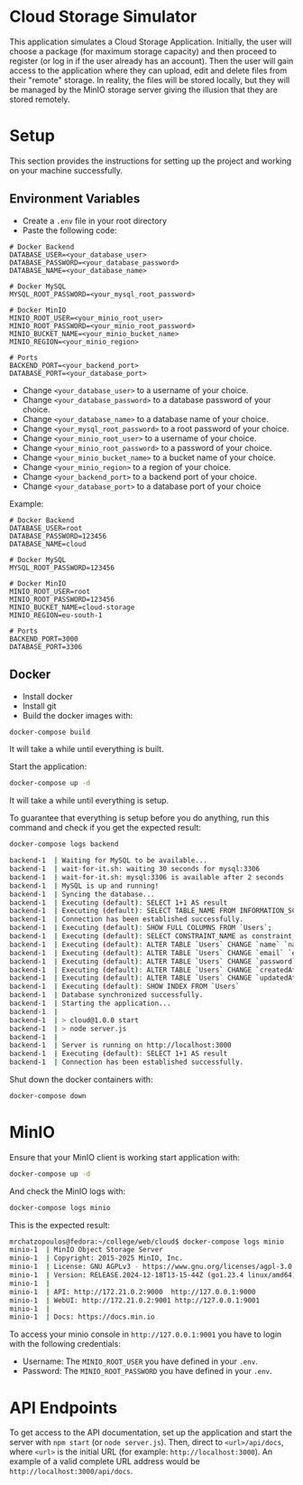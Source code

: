 # Cloud Storage Simulator
This application simulates a Cloud Storage Application. Initially, the user will choose a package (for maximum storage capacity) and then proceed to register (or log in if the user already has an account). Then the user will gain access to the application where they can upload, edit and delete files from their "remote" storage. In reality, the files will be stored locally, but they will be managed by the MinIO storage server giving the illusion that they are stored remotely.

# Setup
This section provides the instructions for setting up the project and working on your machine successfully.

## Environment Variables
- Create a `.env` file in your root directory
- Paste the following code:
```env
# Docker Backend
DATABASE_USER=<your_database_user>
DATABASE_PASSWORD=<your_database_password>
DATABASE_NAME=<your_database_name>

# Docker MySQL
MYSQL_ROOT_PASSWORD=<your_mysql_root_password>

# Docker MinIO
MINIO_ROOT_USER=<your_minio_root_user>
MINIO_ROOT_PASSWORD=<your_minio_root_password>
MINIO_BUCKET_NAME=<your_minio_bucket_name>
MINIO_REGION=<your_minio_region>

# Ports
BACKEND_PORT=<your_backend_port>
DATABASE_PORT=<your_database_port>
```
- Change `<your_database_user>` to a username of your choice.
- Change `<your_database_password>` to a database password of your choice.
- Change `<your_database_name>` to a database name of your choice.
- Change `<your_mysql_root_password>` to a root password of your choice.
- Change `<your_minio_root_user>` to a username of your choice.
- Change `<your_minio_root_password>` to a password of your choice.
- Change `<your_minio_bucket_name>` to a bucket name of your choice.
- Change `<your_minio_region>` to a region of your choice.
- Change `<your_backend_port>` to a backend port of your choice.
- Change `<your_database_port>` to a database port of your choice

Example:
```env
# Docker Backend
DATABASE_USER=root
DATABASE_PASSWORD=123456
DATABASE_NAME=cloud

# Docker MySQL
MYSQL_ROOT_PASSWORD=123456

# Docker MinIO
MINIO_ROOT_USER=root
MINIO_ROOT_PASSWORD=123456
MINIO_BUCKET_NAME=cloud-storage
MINIO_REGION=eu-south-1

# Ports
BACKEND_PORT=3000
DATABASE_PORT=3306
```

## Docker
- Install docker
- Install git
- Build the docker images with:
```bash
docker-compose build
```
It will take a while until everything is built.

Start the application:
```bash
docker-compose up -d
```
It will take a while until everything is setup.

To guarantee that everything is setup before you do anything, run this command and check if you get the expected result:
```bash
docker-compose logs backend

backend-1  | Waiting for MySQL to be available...
backend-1  | wait-for-it.sh: waiting 30 seconds for mysql:3306
backend-1  | wait-for-it.sh: mysql:3306 is available after 2 seconds
backend-1  | MySQL is up and running!
backend-1  | Syncing the database...
backend-1  | Executing (default): SELECT 1+1 AS result
backend-1  | Executing (default): SELECT TABLE_NAME FROM INFORMATION_SCHEMA.TABLES WHERE TABLE_TYPE = 'BASE TABLE' AND TABLE_NAME = 'Users' AND TABLE_SCHEMA = 'cloud'
backend-1  | Connection has been established successfully.
backend-1  | Executing (default): SHOW FULL COLUMNS FROM `Users`;
backend-1  | Executing (default): SELECT CONSTRAINT_NAME as constraint_name,CONSTRAINT_NAME as constraintName,CONSTRAINT_SCHEMA as constraintSchema,CONSTRAINT_SCHEMA as constraintCatalog,TABLE_NAME as tableName,TABLE_SCHEMA as tableSchema,TABLE_SCHEMA as tableCatalog,COLUMN_NAME as columnName,REFERENCED_TABLE_SCHEMA as referencedTableSchema,REFERENCED_TABLE_SCHEMA as referencedTableCatalog,REFERENCED_TABLE_NAME as referencedTableName,REFERENCED_COLUMN_NAME as referencedColumnName FROM INFORMATION_SCHEMA.KEY_COLUMN_USAGE where TABLE_NAME = 'Users' AND CONSTRAINT_NAME!='PRIMARY' AND CONSTRAINT_SCHEMA='cloud' AND REFERENCED_TABLE_NAME IS NOT NULL;
backend-1  | Executing (default): ALTER TABLE `Users` CHANGE `name` `name` VARCHAR(255) NOT NULL;
backend-1  | Executing (default): ALTER TABLE `Users` CHANGE `email` `email` VARCHAR(255) NOT NULL UNIQUE;
backend-1  | Executing (default): ALTER TABLE `Users` CHANGE `password` `password` VARCHAR(255) NOT NULL;
backend-1  | Executing (default): ALTER TABLE `Users` CHANGE `createdAt` `createdAt` DATETIME NOT NULL;
backend-1  | Executing (default): ALTER TABLE `Users` CHANGE `updatedAt` `updatedAt` DATETIME NOT NULL;
backend-1  | Executing (default): SHOW INDEX FROM `Users`
backend-1  | Database synchronized successfully.
backend-1  | Starting the application...
backend-1  | 
backend-1  | > cloud@1.0.0 start
backend-1  | > node server.js
backend-1  | 
backend-1  | Server is running on http://localhost:3000
backend-1  | Executing (default): SELECT 1+1 AS result
backend-1  | Connection has been established successfully.
```

Shut down the docker containers with:
```bash
docker-compose down
```

# MinIO
Ensure that your MinIO client is working start application with:
```bash
docker-compose up -d
```

And check the MinIO logs with: 
```bash
docker-compose logs minio
```

This is the expected result:
```bash
mrchatzopoulos@fedora:~/college/web/cloud$ docker-compose logs minio
minio-1  | MinIO Object Storage Server
minio-1  | Copyright: 2015-2025 MinIO, Inc.
minio-1  | License: GNU AGPLv3 - https://www.gnu.org/licenses/agpl-3.0.html
minio-1  | Version: RELEASE.2024-12-18T13-15-44Z (go1.23.4 linux/amd64)
minio-1  | 
minio-1  | API: http://172.21.0.2:9000  http://127.0.0.1:9000 
minio-1  | WebUI: http://172.21.0.2:9001 http://127.0.0.1:9001  
minio-1  | 
minio-1  | Docs: https://docs.min.io
```

To access your minio console in `http://127.0.0.1:9001` you have to login with the following credentials:
- Username: The `MINIO_ROOT_USER` you have defined in your `.env`.
- Password: The `MINIO_ROOT_PASSWORD` you have defined in your `.env`.

# API Endpoints
To get access to the API documentation, set up the application and start the server with `npm start` (or `node server.js`). Then, direct to `<url>/api/docs`, where `<url>` is the initial URL (for example: `http://localhost:3000`). An example of a valid complete URL address would be `http://localhost:3000/api/docs`.
